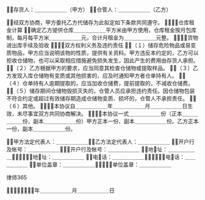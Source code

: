 
 存货人：＿＿＿＿＿＿（甲方） 
 仓管人：＿＿＿＿＿＿（乙方） 
 
 经双方协商，甲方委托乙方代储存为此拟定如下条款共同遵守。 
 １．仓库租金计算 
 确定乙方提供仓库＿＿＿＿＿＿平方米由甲方使用，仓库租金按月包库制，每月每平方米＿＿＿＿＿＿元，合计月租金为＿＿＿＿＿＿元整。 
 ２．货物进出库手续及验收 
 ３．双方权利义务及违约责任 
 （１）储存危险物品或易变质物品，甲方应当说明该物的性质，提供有关资料。甲方违反本约定的，乙方可以拒收仓储物，也可以采取相应措施避免损失发生，因此产生的费用由存货人承担。 
 （２）乙方根据甲方的要求，应当同意其检查仓储物或提取样品。 
 （３）乙方发现入库仓储物有变质或其他损害的，应及时通知甲方者仓单持有人。 
 （４）仓单持有人逾期提取的，应当加收仓储费，提前提取的，不减收仓储费。 
 （５）储存期间仓储物毁损灭失的，仓管人员应承担违约责任。因仓储物包装不符合约定或超过有效储存期造成仓储物变质、损坏的，仓管人不承担责任。 
 （６）其他。 
 ４．本协议自＿＿＿＿＿＿年＿＿＿＿＿＿月＿＿＿＿＿＿日生效，未尽事宜双方共同协商解决。 
 ５．本协议一式＿＿＿＿＿＿份（正本＿＿＿＿＿＿份，副本＿＿＿＿＿＿份）甲方正本一份、副本＿＿＿＿＿＿份。乙方正本一份，副本＿＿＿＿＿＿份。 
 
 甲方法定代表人：＿＿＿＿＿＿乙方法定代表人：＿＿＿＿＿＿ 
 开户行及帐号：＿＿＿＿＿＿开户行及帐号：＿＿＿＿＿＿ 
 地址：＿＿＿＿＿＿地址：＿＿＿＿＿＿ 
 电话：＿＿＿＿＿＿电话：＿＿＿＿＿＿ 
 单位盖章：＿＿＿＿＿＿单位盖章：＿＿＿＿＿＿ 
 




 
律师365






 ＿＿＿＿＿＿年＿＿＿＿＿＿月＿＿＿＿＿＿日  


 

 
 
 
 
 
  


  
 

  


  


  
 
 
 
 

